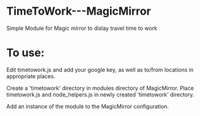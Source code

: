 # TimeToWork---MagicMirror
Simple Module for Magic mirror to dislay travel time to work

# To use:

Edit timetowork.js and add your google key, as well as to/from locations in appropriate places. 

Create a 'timetowork' directory in modules directory of MagicMirror. Place timetowork.js and node_helpers.js in newly created 'timetowork' directory. 

Add an instance of the module to the MagicMirror configuration.
